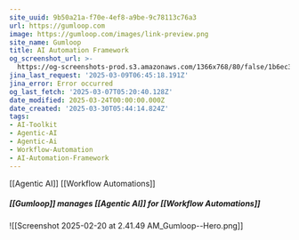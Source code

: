 ```yaml
---
site_uuid: 9b50a21a-f70e-4ef8-a9be-9c78113c76a3
url: https://gumloop.com
image: https://gumloop.com/images/link-preview.png
site_name: Gumloop
title: AI Automation Framework
og_screenshot_url: >-
  https://og-screenshots-prod.s3.amazonaws.com/1366x768/80/false/1b6ec3b8af38d1e248e978c042455b27a2aad3064ca94e0ef2191742410d4d02.jpeg
jina_last_request: '2025-03-09T06:45:18.191Z'
jina_error: Error occurred
og_last_fetch: '2025-03-07T05:20:40.128Z'
date_modified: 2025-03-24T00:00:00.000Z
date_created: '2025-03-30T05:44:14.824Z'
tags:
- AI-Toolkit
- Agentic-AI
- Agentic-Ai
- Workflow-Automation
- AI-Automation-Framework
---
```


































































































































































































































[[Agentic AI]]
[[Workflow Automations]]

##### [[Gumloop]] manages [[Agentic AI]] for [[Workflow Automations]]
![[Screenshot 2025-02-20 at 2.41.49 AM_Gumloop--Hero.png]]
